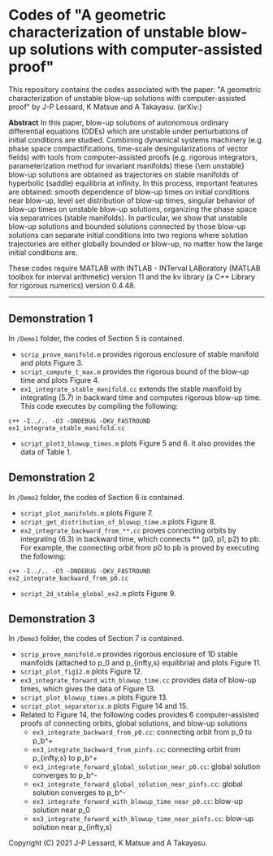 # Codes of "A geometric characterization of unstable blow-up solutions with computer-assisted proof"

This repository contains the codes associated with the paper: "A geometric characterization of unstable blow-up solutions with computer-assisted proof" by J-P Lessard, K Matsue and A Takayasu. (arXiv:)

**Abstract** In this paper, blow-up solutions of autonomous ordinary differential equations (ODEs) which are unstable under perturbations of initial conditions are studied. Combining dynamical systems machinery (e.g. phase space compactifications, time-scale desingularizations of vector fields) with tools from computer-assisted proofs (e.g. rigorous integrators, parameterization method for invariant manifolds) these {\em unstable} blow-up solutions are obtained as trajectories on stable manifolds of hyperbolic (saddle) equilibria at infinity. In this process, important features are obtained: smooth dependence of blow-up times on initial conditions near blow-up, level set distribution of blow-up times, singular behavior of blow-up times on unstable blow-up solutions, organizing the phase space via separatrices (stable manifolds). In particular, we show that unstable blow-up solutions and bounded solutions connected by those blow-up solutions can separate initial conditions into two regions where solution trajectories are either globally bounded or blow-up, no matter how the large initial conditions are.

These codes require MATLAB with INTLAB - INTerval LABoratory (MATLAB toolbox for interval arithmetic) version 11 and the kv library (a C++ Library for rigorous numerics) version 0.4.48.

---

## Demonstration 1

In `/Demo1` folder, the codes of Section 5 is contained.

- `scrip_prove_manifold.m` provides rigorous enclosure of stable manifold and plots Figure 3.
- `script_compute_t_max.m` provides the rigorous bound of the blow-up time and plots Figure 4.
- `ex1_integrate_stable_manifold.cc` extends the stable manifold by integrating (5.7) in backward time and computes rigorous blow-up time. This code executes by compiling the following:
```
c++ -I../.. -O3 -DNDEBUG -DKV_FASTROUND ex1_integrate_stable_manifold.cc
```
- `script_plot3_blowup_times.m` plots Figure 5 and 6. It also provides the data of Table 1.


## Demonstration 2

In `/Demo2` folder, the codes of Section 6 is contained.

- `script_plot_manifolds.m` plots Figure 7.
- `script_get_distribution_of_blowup_time.m` plots Figure 8.
- `ex2_integrate_backward_from_**.cc` proves connecting orbits by integrating (6.3) in backward time, which connects ** (p0, p1, p2) to pb. For example, the connecting orbit from p0 to pb is proved by executing the following:
```
c++ -I../.. -O3 -DNDEBUG -DKV_FASTROUND ex2_integrate_backward_from_p0.cc
```
- `script_2d_stable_global_ex2.m` plots Figure 9.

## Demonstration 3

In `/Demo3` folder, the codes of Section 7 is contained.

- `scrip_prove_manifold.m` provides rigorous enclosure of 1D stable manifolds (attached to p_0 and p_{infty,s} equilibria) and plots Figure 11.
- `script_plot_fig12.m` plots Figure 12.
- `ex3_integrate_forward_with_blowup_time.cc` provides data of blow-up times, which gives the data of Figure 13.
- `script_plot_blowup_times.m` plots Figure 13.
- `script_plot_separatorix.m` plots Figure 14 and 15.
- Related to Figure 14, the following codes provides 6 computer-assisted proofs of connecting orbits, global solutions, and blow-up solutions
  - `ex3_integrate_backward_from_p0.cc`: connecting orbit from p_0 to p_b^+
  - `ex3_integrate_backward_from_pinfs.cc`: connecting orbit from p_{infty,s} to p_b^+
  - `ex3_integrate_forward_global_solution_near_p0.cc`: global solution converges to p_b^-
  - `ex3_integrate_forward_global_solution_near_pinfs.cc`: global solution converges to p_b^-
  - `ex3_integrate_forward_with_blowup_time_near_p0.cc`: blow-up solution near p_0
  - `ex3_integrate_forward_with_blowup_time_near_pinfs.cc`: blow-up solution near p_{infty,s}



Copyright (C) 2021 J-P Lessard, K Matsue and A Takayasu.
